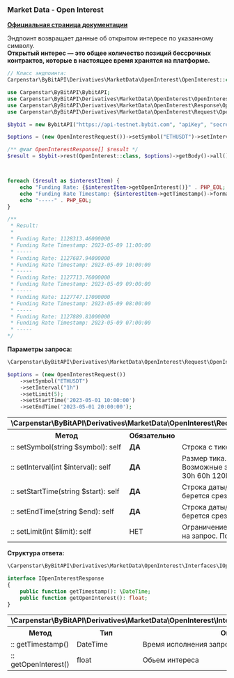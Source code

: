### Market Data - Open Interest
<b>[Официальная страница документации](https://bybit-exchange.github.io/docs/derivatives/public/open-interest)</b>
<p>Эндпоинт возвращает данные об открытом интересе по указанному символу. <br />
<b>Открытый интерес — это общее количество позиций бессрочных контрактов, которые в настоящее время хранятся на платформе.</b></p>

```php
// Класс эндпоинта:
Carpenstar\ByBitAPI\Derivatives\MarketData\OpenInterest\OpenInterest::class
```
```php
use Carpenstar\ByBitAPI\BybitAPI;
use Carpenstar\ByBitAPI\Derivatives\MarketData\OpenInterest\OpenInterest;
use Carpenstar\ByBitAPI\Derivatives\MarketData\OpenInterest\Response\OpenInterestResponse;
use Carpenstar\ByBitAPI\Derivatives\MarketData\OpenInterest\Request\OpenInterestRequest;

$bybit = new BybitAPI("https://api-testnet.bybit.com", "apiKey", "secret");

$options = (new OpenInterestRequest())->setSymbol("ETHUSDT")->setInterval("1h")->setLimit(5);

/** @var OpenInterestResponse[] $result */
$result = $bybit->rest(OpenInterest::class, $options)->getBody()->all();



foreach ($result as $interestItem) {
    echo "Funding Rate: {$interestItem->getOpenInterest()}" . PHP_EOL;
    echo "Funding Rate Timestamp: {$interestItem->getTimestamp()->format("Y-m-d H:i:s")}" . PHP_EOL;
    echo "-----" . PHP_EOL;
}

/**
 * Result:
 *
 * Funding Rate: 1128313.46000000
 * Funding Rate Timestamp: 2023-05-09 11:00:00
 * -----
 * Funding Rate: 1127687.94000000
 * Funding Rate Timestamp: 2023-05-09 10:00:00
 * -----
 * Funding Rate: 1127713.76000000
 * Funding Rate Timestamp: 2023-05-09 09:00:00
 * -----
 * Funding Rate: 1127747.17000000
 * Funding Rate Timestamp: 2023-05-09 08:00:00
 * -----
 * Funding Rate: 1127889.81000000
 * Funding Rate Timestamp: 2023-05-09 07:00:00
 * -----
*/
```  

<p><b>Параметры запроса:</b></p>

```php
\Carpenstar\ByBitAPI\Derivatives\MarketData\OpenInterest\Request\OpenInterestRequest::class   

$options = (new OpenInterestRequest())
    ->setSymbol("ETHUSDT")
    ->setInterval("1h") 
    ->setLimit(5);
    ->setStartTime('2023-05-01 10:00:00')
    ->setEndTime('2023-05-01 20:00:00'); 
```  
<table style="width: 100%">
  <tr>
    <td colspan="3">
      <b>\Carpenstar\ByBitAPI\Derivatives\MarketData\OpenInterest\Request\OpenInterestRequest</b>
    </td>
  </tr>
  <tr>
    <th style="width: 40%; text-align: center">Метод</th>
    <th style="width: 10%; text-align: center">Обязательно</th>
    <th style="width: 50%; text-align: center">Описание</th>
  </tr>
  <tr>
    <td>:: setSymbol(string $symbol): self</td>
    <td><b>ДА</b></td>
    <td>Строка с тикером торговой пары</td>
  </tr>
  <tr>
    <td>:: setInterval(int $interval): self</td>
    <td><b>ДА</b></td>
    <td>
      Размер тика. <br />
      Возможные значения: 1h 3h 5h 15h 30h 60h 120h 240h 360h 720h D M W
    </td>
  </tr>
  <tr>
    <td>:: setStartTime(string $start): self</td>
    <td><b>ДА</b></td>
    <td>Строка даты/времени ОТ которого берется срез данных </td>
  </tr>
  <tr>
    <td>:: setEndTime(string $end): self</td>
    <td><b>ДА</b></td>
    <td>Строка даты/времени ДО которого берется срез данных</td>
  </tr>
  <tr>
    <td>:: setLimit(int $limit): self</td>
    <td>НЕТ</td>
    <td>Ограничение возвращаемых записей на запрос. По умолчанию 200</td>
  </tr>
</table>

<p><b>Структура ответа:</b></p>

```php
\Carpenstar\ByBitAPI\Derivatives\MarketData\OpenInterest\Interfaces\IOpenInterestResponse::class

interface IOpenInterestResponse
{
    public function getTimestamp(): \DateTime;
    public function getOpenInterest(): float;
}
```
<table style="width: 100%">
  <tr>
    <td colspan="3">
      <b>\Carpenstar\ByBitAPI\Derivatives\MarketData\OpenInterest\Interfaces\IOpenInterestResponse</b>
    </td>
  </tr>
  <tr>
    <th style="width: 20%; text-align: center">Метод</th>
    <th style="width: 20%; text-align: center">Тип</th>
    <th style="width: 60%; text-align: center">Описание</th>
  </tr>
  <tr>
    <td>:: getTimestamp()</td>
    <td>DateTime</td>
    <td>Время исполнения запроса</td>
  </tr>
  <tr>
    <td>:: getOpenInterest()</td>
    <td>float</td>
    <td>Обьем интереса</td>
  </tr>
</table>